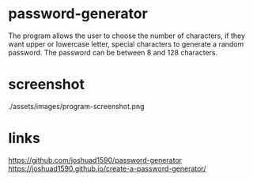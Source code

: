 # password-generator
The program allows the user to choose the number of characters, if they want upper or lowercase letter, special characters to generate a random password. The password can be between 8 and 128 characters. 

# screenshot
./assets/images/program-screenshot.png

# links
https://github.com/joshuad1590/password-generator
https://joshuad1590.github.io/create-a-password-generator/